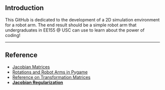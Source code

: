 ## Introduction

This GitHub is dedicated to the development of a 2D simulation environment for a robot arm. The end result should be a simple robot arm that undergraduates in EE155 @ USC can use to learn about the power of coding!

---

## Reference

- [Jacobian Matrices](https://www.rosroboticslearning.com/jacobian)
- [Rotations and Robot Arms in Pygame](https://studywolf.wordpress.com/2015/03/06/arm-visualization-with-pygame/)
- [Reference on Transformation Matrices](https://forum.patagames.com/posts/t501-What-Is-Transformation-Matrix-and-How-to-Use-It#:~:text=A%20transformation%20matrix%20allows%20to,shear%20the%20object%20this%20way.)
- **[Jacobian Regularization ](https://www.osti.gov/servlets/purl/1763568)**
